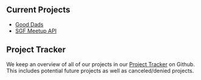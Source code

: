 ## Current Projects

-   [Good Dads](Projects/Good%20Dads/Overview.md)
-   [SGF Meetup API](Projects/SGF%20Meetup%20API/Overview.md)

## Project Tracker

We keep an overview of all of our projects in our [Project Tracker](https://github.com/orgs/Open-SGF/projects/6/views/1) on Github.
This includes potential future projects as well as canceled/denied projects.
